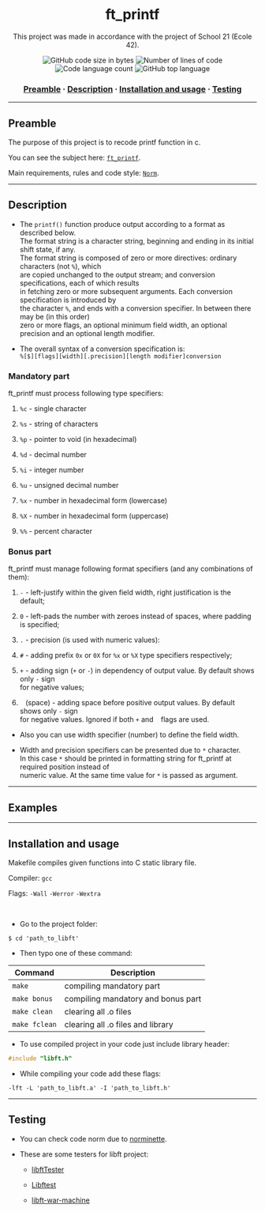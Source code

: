<h1 align="center">
	ft_printf
</h1>

<p align="center">
	This project was made in accordance with the project of School 21 (Ecole 42).
</p>

<p align="center">
	<img alt="GitHub code size in bytes" src="https://img.shields.io/github/languages/code-size/haimasker/ft_printf?color=blue" />
	<img alt="Number of lines of code" src="https://img.shields.io/tokei/lines/github/haimasker/ft_printf?color=blue" />
	<img alt="Code language count" src="https://img.shields.io/github/languages/count/haimasker/ft_printf?color=blue" />
	<img alt="GitHub top language" src="https://img.shields.io/github/languages/top/haimasker/ft_printf?color=blue" />
</p>

<h3 align="center">
	<a href="#preamble">Preamble</a>
	<span> · </span>
  <a href="#description">Description</a>
	<span> · </span>
	<a href="#installation">Installation and usage</a>
	<span> · </span>
	<a href="#testing">Testing</a>
</h3>

---

<a name="preamble"></a>
## Preamble

The purpose of this project is to recode printf function in c.

You can see the subject here: [`ft_printf`](en.subject.pdf).

Main requirements, rules and code style: [`Norm`](en_norm.pdf).

---

<a name="description"></a>
## Description

* The ``printf()`` function produce output according to a format as described below. <br>
The format string is a character string, beginning and ending in its initial shift state, if any. <br>
The format string is composed of zero or more directives: ordinary characters (not `%`), which <br>
are copied unchanged to the output stream; and conversion specifications, each of which results <br>
in fetching zero or more subsequent arguments.  Each conversion specification is introduced by <br>
the character `%`, and ends with a conversion specifier. In between there may be (in this order) <br>
zero or more flags, an optional minimum field width, an optional precision and an optional length modifier.

*  The overall syntax of a conversion specification is: <br>
``%[$][flags][width][.precision][length modifier]conversion``

### Mandatory part

ft_printf must process following type specifiers:

1. ``%c`` - single character

2. ``%s`` - string of characters

3. ``%p`` - pointer to void (in hexadecimal)

4. ``%d`` - decimal number

5. ``%i`` - integer number

6. ``%u`` - unsigned decimal number

7. ``%x`` - number in hexadecimal form (lowercase)

8. ``%X`` - number in hexadecimal form (uppercase)

9. ``%%`` - percent character

### Bonus part

ft_printf must manage following format specifiers (and any combinations of them):

1. ``-`` - left-justify within the given field width, right justification is the default;

2. ``0`` - left-pads the number with zeroes instead of spaces, where padding is specified;

3. ``.`` - precision (is used with numeric values):
  
4. ``#`` - adding prefix `0x` or `0X` for ``%x`` or ``%X`` type specifiers respectively;

5. ``+`` - adding sign (`+` or `-`) in dependency of output value. By default shows only `-` sign <br>
for negative values;

6. `` ``  (space) - adding space before positive output values. By default shows only `-` sign <br>
for negative values. Ignored if both `+` and ` ` flags are used.

* Also you can use width specifier (number) to define the field width. 

* Width and precision specifiers can be presented due to `*` character. <br>
In this case `*` should be printed in formatting string for ft_printf at required position instead of <br>
numeric value. At the same time value for `*` is passed as argument.
  
---

<a name="examples"></a>
## Examples



---

<a name="installation"></a>
## Installation and usage

Makefile compiles given functions into C static library file.

Compiler: `gcc`

Flags: `-Wall` `-Werror` `-Wextra`

<br>

* Go to the project folder:

```shell
$ cd 'path_to_libft'
```
* Then typo one of these command:

| Command         | Description                        |
| --------------- | ---------------------------------- |
| ``make``        | compiling mandatory part           |
| ``make bonus``  | compiling mandatory and bonus part |
| ``make clean``  | clearing all .o files              |
| ``make fclean`` | clearing all .o files and library  |

* To use compiled project in your code just include library header:

```c
#include "libft.h"
```

* While compiling your code add these flags:

```shell
-lft -L 'path_to_libft.a' -I 'path_to_libft.h'
```

---

<a name="testing"></a>
## Testing

* You can check code norm due to [norminette](https://github.com/42School/norminette).

* These are some testers for libft project:

	* [libftTester](https://github.com/Tripouille/libftTester)

	* [Libftest](https://github.com/jtoty/Libftest)

	* [libft-war-machine](https://github.com/y3ll0w42/libft-war-machine)
